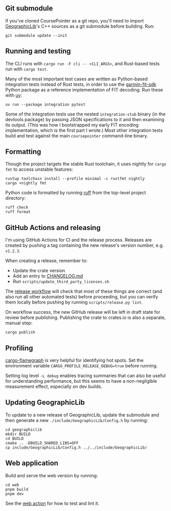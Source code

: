 ## Git submodule

If you've cloned CoursePointer as a git repo, you'll need to import
[GeographicLib](https://geographiclib.sourceforge.io/C++/doc/index.html)'s C++
sources as a git submodule before building.  Run:

```
git submodule update --init
```

## Running and testing

The CLI runs with `cargo run -F cli -- <CLI_ARGS>`, and Rust-based tests run
with `cargo test`.

Many of the most important test cases are written as Python-based integration
tests instead of Rust tests, in order to use the
[garmin-fit-sdk](https://pypi.org/project/garmin-fit-sdk/) Python package as a
reference implementation of FIT decoding.  Run these with
[uv](https://docs.astral.sh/uv/):

```
uv run --package integration pytest
```

Some of the integration tests use the nested `integration-stub` binary (in the
devtools package) by passing JSON specifications to it and then examining its
output.  (This was how I bootstrapped my early FIT encoding implementation,
which is the first part I wrote.)  Most other integration tests build and test
against the main `coursepointer` command-line binary.

## Formatting

Though the project targets the stable Rust toolchain, it uses nightly for
`cargo fmt` to access unstable features:

```
rustup toolchain install --profile minimal -c rustfmt nightly
cargo +nightly fmt
```

Python code is formatted by running [ruff](https://docs.astral.sh/ruff/) from
the top-level project directory:

```
ruff check
ruff format
```

## GitHub Actions and releasing

I'm using GitHub Actions for CI and the release process.  Releases are created
by pushing a tag containing the new release's version number, e.g. `v1.2.3`.

When creating a release, remember to:
- Update the crate version
- Add an entry to [CHANGELOG.md](../CHANGELOG.md)
- Run `scripts/update_third_party_licenses.sh`

The [release
workflow](https://github.com/mshroyer/coursepointer/actions/workflows/release.yml)
will check that most of these things are correct (and also run all other
automated tests) before proceeding, but you can verify them locally before
pushing by running `scripts/release.py lint`.

On workflow success, the new GitHub release will be left in draft state for
review before publishing.  Publishing the crate to crates.io is also a
separate, manual step:

```
cargo publish
```

## Profiling

[cargo-flamegraph](https://github.com/flamegraph-rs/flamegraph) is very
helpful for identifying hot spots.  Set the environment variable
`CARGO_PROFILE_RELEASE_DEBUG=true` before running.

Setting log level `-L debug` enables tracing summaries that can also be useful
for understanding performance, but this seems to have a non-negligible
measurement effect, especially on dev builds.

## Updating GeographicLib

To update to a new release of GeographicLib, update the submodule and then
generate a new `./include/GeographicLib/Config.h` by running:

```
cd geographiclib
mkdir BUILD
cd BUILD
cmake .. -DBUILD_SHARED_LIBS=OFF
cp include/GeographicLib/Config.h ../../include/GeographicLib/
```

## Web application

Build and serve the web version by running:

```
cd web
pnpm build
pnpm dev
```

See the [web action](../.github/actions/web/action.yml) for how to test and
lint it.
